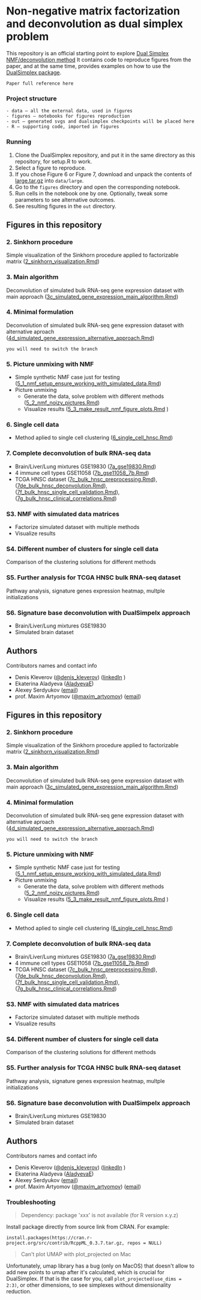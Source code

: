# Non-negative matrix factorization and deconvolution as dual simplex problem

This repository is an official starting point to explore [Dual Simplex NMF/deconvolution method](https://arxiv.org/abs/2030.12345)
It contains code to reproduce figures from the paper, and at the same time, provides examples on how to use the [DualSimplex package](https://github.com/artyomovlab/dualsimplex).

```
Paper full reference here
```

### Project structure
```
- data — all the external data, used in figures
- figures — notebooks for figures reproduction
- out — generated svgs and dualsimplex checkpoints will be placed here
- R — supporting code, imported in figures
```

### Running
1. Clone the DualSimplex repository, and put it in the same directory as this repository, for setup.R to work.
2. Select a figure to reproduce.
3. If you chose Figure 6 or Figure 7, download and unpack the contents of [large.tar.gz](https://drive.google.com/drive/folders/1SgL1sCW4ItfY1wH5kqh__5FJPO5W0ltS) into `data/large`. 
4. Go to the `figures` directory and open the corresponding notebook.
5. Run cells in the notebook one by one. Optionally, tweak some parameters to see alternative outcomes.
6. See resulting figures in the `out` directory.


## Figures in this repository
### 2. Sinkhorn procedure
Simple visualization of the Sinkhorn procedure applied to factorizable matrix 
([2_sinkhorn_visualization.Rmd](figures/2_sinkhorn_visualization.Rmd))

### 3. Main algorithm
Deconvolution of simulated bulk RNA-seq gene expression dataset with main approach 
([3c_simulated_gene_expression_main_algorithm.Rmd](figures/3c_simulated_gene_expression_main_algorithm.Rmd))
### 4. Minimal formulation

Deconvolution of simulated bulk RNA-seq gene expression dataset with alternative aproach 
([4d_simulated_gene_expression_alternative_approach.Rmd](figures/4d_simulated_gene_expression_alternative_approach.Rmd))

`you will need to switch the branch`
### 5. Picture unmixing with NMF
- Simple synthetic NMF case just for testing
([5_1_nmf_setup_ensure_working_with_simulated_data.Rmd](figures/5_1_nmf_setup_ensure_working_with_simulated_data.Rmd))
- Picture unmixing 
    - Generate the data, solve problem with different methods ([5_2_nmf_noizy_pictures.Rmd](figures/5_2_nmf_noisy_pictures.Rmd))
    - Visualize results  ([5_3_make_result_nmf_figure_plots.Rmd](figures/5_3_make_result_nmf_figure_plots.Rmd)
)
### 6. Single cell data
-  Method aplied to single cell clustering ([6_single_cell_hnsc.Rmd](figures/6_single_cell_hnsc.Rmd))

### 7. Complete deconvolution of bulk RNA-seq data
-  Brain/Liver/Lung mixtures GSE19830 ([7a_gse19830.Rmd](figures/7a_gse19830.Rmd))
-  4 immune cell types GSE11058 ([7b_gse11058_7b.Rmd](figures/7b_gse11058_7b.Rmd))
-  TCGA HNSC dataset ([7c_bulk_hnsc_preprocessing.Rmd](figures/7c_bulk_hnsc_preprocessing.Rmd)), ([7de_bulk_hnsc_deconvolution.Rmd](figures/7de_bulk_hnsc_deconvolution.Rmd)), ([7f_bulk_hnsc_single_cell_validation.Rmd](figures/7f_bulk_hnsc_single_cell_validation.Rmd)), ([7g_bulk_hnsc_clinical_correlations.Rmd](figures/7g_bulk_hnsc_clinical_correlations.Rmd))

### S3. NMF with simulated data matrices
-  Factorize simulated dataset with multiple methods
-  Visualize results


### S4. Different number of clusters for single cell data
Comparison of the clustering solutions for different methods


### S5. Further analysis for TCGA HNSC bulk RNA-seq dataset
Pathway analysis, signature genes expression heatmap, multple initializations

### S6. Signature base deconvolution with DualSimpelx approach
-  Brain/Liver/Lung mixtures GSE19830
-  Simulated brain dataset


## Authors
Contributors names and contact info 
- Denis Kleverov ([@denis_kleverov](https://twitter.com/denis_kleverov)) ([linkedIn](https://linkedin.com/in/denklewer) )
-  Ekaterina Aladyeva ([AladyevaE](https://twitter.com/AladyevaE)) 
-  Alexey Serdyukov  ([email](mailto:leshaserdyukov@gmail.com))
-  prof. Maxim Artyomov ([@maxim_artyomov](https://twitter.com/maxim_artyomov)) ([email](mailto:martyomov@wustl.edu))



## Figures in this repository
### 2. Sinkhorn procedure
Simple visualization of the Sinkhorn procedure applied to factorizable matrix 
([2_sinkhorn_visualization.Rmd](figures/2_sinkhorn_visualization.Rmd))

### 3. Main algorithm
Deconvolution of simulated bulk RNA-seq gene expression dataset with main approach 
([3c_simulated_gene_expression_main_algorithm.Rmd](figures/3c_simulated_gene_expression_main_algorithm.Rmd))
### 4. Minimal formulation

Deconvolution of simulated bulk RNA-seq gene expression dataset with alternative aproach 
([4d_simulated_gene_expression_alternative_approach.Rmd](figures/4d_simulated_gene_expression_alternative_approach.Rmd))

`you will need to switch the branch`
### 5. Picture unmixing with NMF
- Simple synthetic NMF case just for testing
([5_1_nmf_setup_ensure_working_with_simulated_data.Rmd](figures/5_1_nmf_setup_ensure_working_with_simulated_data.Rmd))
- Picture unmixing 
    - Generate the data, solve problem with different methods ([5_2_nmf_noizy_pictures.Rmd](figures/5_2_nmf_noisy_pictures.Rmd))
    - Visualize results  ([5_3_make_result_nmf_figure_plots.Rmd](figures/5_3_make_result_nmf_figure_plots.Rmd)
)
### 6. Single cell data
-  Method aplied to single cell clustering ([6_single_cell_hnsc.Rmd](figures/6_single_cell_hnsc.Rmd))

### 7. Complete deconvolution of bulk RNA-seq data
-  Brain/Liver/Lung mixtures GSE19830 ([7a_gse19830.Rmd](figures/7a_gse19830.Rmd))
-  4 immune cell types GSE11058 ([7b_gse11058_7b.Rmd](figures/7b_gse11058_7b.Rmd))
-  TCGA HNSC dataset ([7c_bulk_hnsc_preprocessing.Rmd](figures/7c_bulk_hnsc_preprocessing.Rmd)), ([7de_bulk_hnsc_deconvolution.Rmd](figures/7de_bulk_hnsc_deconvolution.Rmd)), ([7f_bulk_hnsc_single_cell_validation.Rmd](figures/7f_bulk_hnsc_single_cell_validation.Rmd)), ([7g_bulk_hnsc_clinical_correlations.Rmd](figures/7g_bulk_hnsc_clinical_correlations.Rmd))

### S3. NMF with simulated data matrices
-  Factorize simulated dataset with multiple methods
-  Visualize results


### S4. Different number of clusters for single cell data
Comparison of the clustering solutions for different methods


### S5. Further analysis for TCGA HNSC bulk RNA-seq dataset
Pathway analysis, signature genes expression heatmap, multple initializations

### S6. Signature base deconvolution with DualSimpelx approach
-  Brain/Liver/Lung mixtures GSE19830
-  Simulated brain dataset


## Authors
Contributors names and contact info 
- Denis Kleverov ([@denis_kleverov](https://twitter.com/denis_kleverov)) ([linkedIn](https://linkedin.com/in/denklewer) )
-  Ekaterina Aladyeva ([AladyevaE](https://twitter.com/AladyevaE)) 
-  Alexey Serdyukov  ([email](mailto:leshaserdyukov@gmail.com))
-  prof. Maxim Artyomov ([@maxim_artyomov](https://twitter.com/maxim_artyomov)) ([email](mailto:martyomov@wustl.edu))


### Troubleshooting
> Dependency: package 'xxx' is not available (for R version x.y.z)

Install package directly from source link from CRAN. For example:

```install.packages(https://cran.r-project.org/src/contrib/RcppML_0.3.7.tar.gz, repos = NULL)```



> Can't plot UMAP with plot_projected on Mac

Unfortunately, umap library has a bug (only on MacOS) that doesn't allow to
add new points to umap after it's calculated, which is crucial for DualSimplex.
If that is the case for you, call `plot_projected(use_dims = 2:3)`,
or other dimensions, to see simplexes without dimensionality reduction.